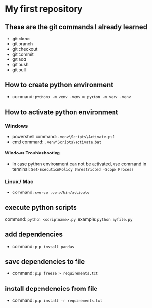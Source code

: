 # My first repository

## These are the git commands I already learned

- git clone
- git branch
- git checkout
- git commit
- git add
- git push
- git pull


## How to create python environment
- command: `python3 -m venv .venv` or `python -m venv .venv`

## How to activate python environment
### Windows
- powershell command: `.venv\Scripts\Activate.ps1`
- cmd command: `.venv\Scripts\activate.bat`

#### Windows Troubleshooting
- In case python environment can not be activated, use command in terminal: `Set-ExecutionPolicy Unrestricted -Scope Process`

### Linux / Mac
- command: `source .venv/bin/activate`

## execute python scripts
command: `python <scriptname>.py`, example: `python myfile.py`

## add dependencies
- command: `pip install pandas`

## save dependencies to file
- command: `pip freeze > requirements.txt`

## install dependencies from file
- command: `pip install -r requirements.txt`